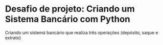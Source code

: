 # Desafio de projeto: Criando um Sistema Bancário com Python

Criando um sistemá bancário que realiza três operações (depósito, saque e extrato)